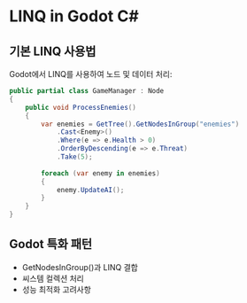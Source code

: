 
# LINQ in Godot C#

## 기본 LINQ 사용법
Godot에서 LINQ를 사용하여 노드 및 데이터 처리:

```csharp
public partial class GameManager : Node
{
    public void ProcessEnemies()
    {
        var enemies = GetTree().GetNodesInGroup("enemies")
            .Cast<Enemy>()
            .Where(e => e.Health > 0)
            .OrderByDescending(e => e.Threat)
            .Take(5);
            
        foreach (var enemy in enemies)
        {
            enemy.UpdateAI();
        }
    }
}
```

## Godot 특화 패턴
- GetNodesInGroup()과 LINQ 결합
- 씨스템 컬렉션 처리
- 성능 최적화 고려사항
